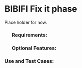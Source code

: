 <html !DOCTYPE="html" lang="en">
<head>
</head>
<body>
<H1> BIBIFI Fix it  phase</H1>

<P>Place holder for now.</P>

<UL><h3>Requirements:</h3>
  

</UL>

<ul><h3>Optional Features:</h3>
  
</ul>


<h3>Use and Test Cases:</h3>





</body>
</html>
